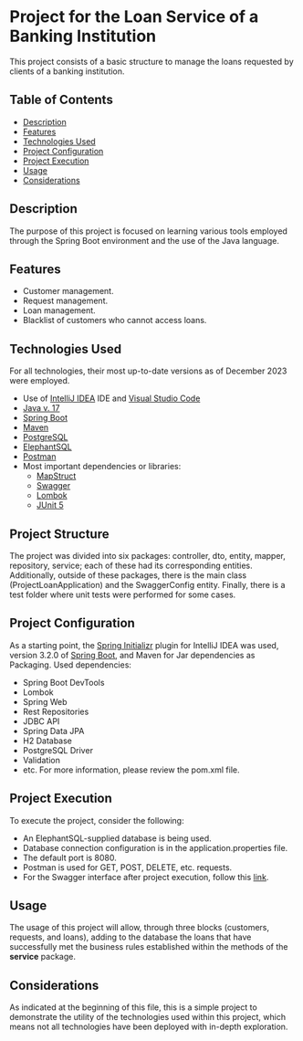 # Project for the Loan Service of a Banking Institution

This project consists of a basic structure to manage the loans requested by clients of a banking institution.

## Table of Contents

- [Description](#description)
- [Features](#features)
- [Technologies Used](#technologies-used)
- [Project Configuration](#project-configuration)
- [Project Execution](#project-execution)
- [Usage](#usage)
- [Considerations](#considerations)

## Description

The purpose of this project is focused on learning various tools employed through the Spring Boot environment and the use of the Java language.

## Features

- Customer management.
- Request management.
- Loan management.
- Blacklist of customers who cannot access loans.

## Technologies Used

For all technologies, their most up-to-date versions as of December 2023 were employed.
- Use of [IntelliJ IDEA](https://www.jetbrains.com/idea/) IDE and [Visual Studio Code](https://code.visualstudio.com)
- [Java v. 17](https://www.oracle.com/pe/java/technologies/downloads/)
- [Spring Boot](https://spring.io/projects/spring-boot)
- [Maven](https://maven.apache.org)
- [PostgreSQL](https://www.postgresql.org)
- [ElephantSQL](https://www.elephantsql.com)
- [Postman](https://www.postman.com)
- Most important dependencies or libraries:
    - [MapStruct](https://mapstruct.org)
    - [Swagger](https://swagger.io)
    - [Lombok](https://projectlombok.org)
    - [JUnit 5](https://junit.org/junit5/)

## Project Structure

The project was divided into six packages: controller, dto, entity, mapper, repository, service; each of these had its corresponding entities. Additionally, outside of these packages, there is the main class (ProjectLoanApplication) and the SwaggerConfig entity. Finally, there is a test folder where unit tests were performed for some cases.

## Project Configuration

As a starting point, the [Spring Initializr](https://plugins.jetbrains.com/plugin/20212-spring-initializr) plugin for IntelliJ IDEA was used, version 3.2.0 of [Spring Boot](https://spring.io/projects/spring-boot), and Maven for Jar dependencies as Packaging.
Used dependencies:
- Spring Boot DevTools
- Lombok
- Spring Web
- Rest Repositories
- JDBC API
- Spring Data JPA
- H2 Database
- PostgreSQL Driver
- Validation
- etc.
  For more information, please review the pom.xml file.

## Project Execution

To execute the project, consider the following:
- An ElephantSQL-supplied database is being used.
- Database connection configuration is in the application.properties file.
- The default port is 8080.
- Postman is used for GET, POST, DELETE, etc. requests.
- For the Swagger interface after project execution, follow this [link](localhost:8080/swagger-ui/index.html#/).

## Usage

The usage of this project will allow, through three blocks (customers, requests, and loans), adding to the database the loans that have successfully met the business rules established within the methods of the **service** package.

## Considerations

As indicated at the beginning of this file, this is a simple project to demonstrate the utility of the technologies used within this project, which means not all technologies have been deployed with in-depth exploration.